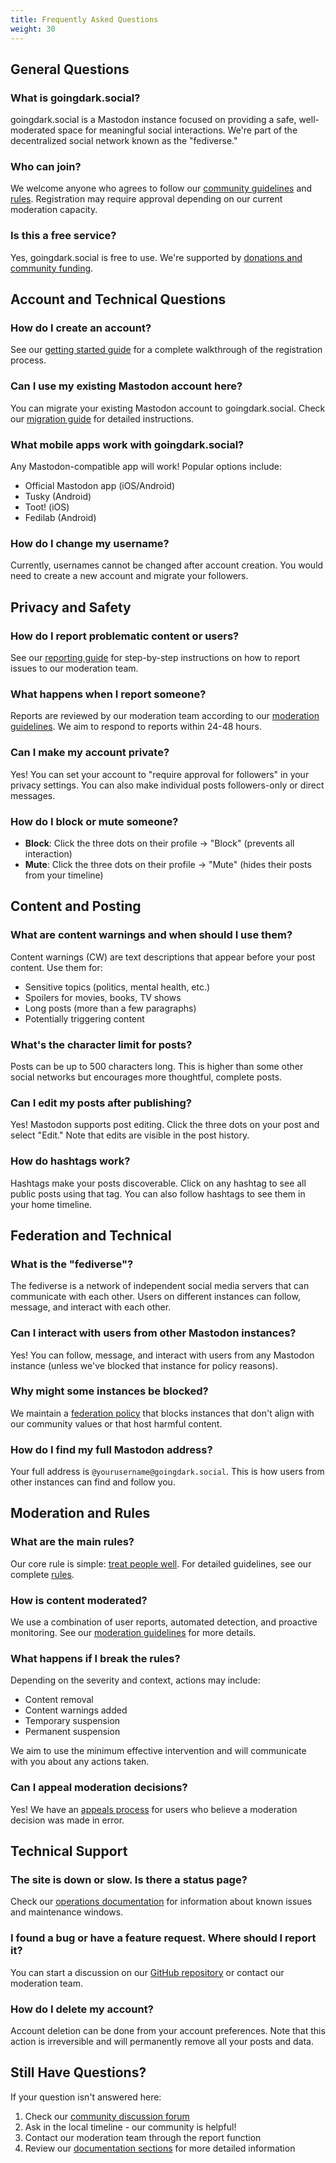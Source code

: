 ```yaml
---
title: Frequently Asked Questions
weight: 30
---
```


## General Questions

### What is goingdark.social?

goingdark.social is a Mastodon instance focused on providing a safe, well-moderated space for meaningful social interactions. We're part of the decentralized social network known as the "fediverse."

### Who can join?

We welcome anyone who agrees to follow our [community guidelines](../community/community-guidelines.md) and [rules](../policies/rules/). Registration may require approval depending on our current moderation capacity.

### Is this a free service?

Yes, goingdark.social is free to use. We're supported by [donations and community funding](../overview/funding.md).

## Account and Technical Questions

### How do I create an account?

See our [getting started guide](getting-started.md) for a complete walkthrough of the registration process.

### Can I use my existing Mastodon account here?

You can migrate your existing Mastodon account to goingdark.social. Check our [migration guide](migration.md) for detailed instructions.

### What mobile apps work with goingdark.social?

Any Mastodon-compatible app will work! Popular options include:

- Official Mastodon app (iOS/Android)
- Tusky (Android)
- Toot! (iOS)
- Fedilab (Android)

### How do I change my username?

Currently, usernames cannot be changed after account creation. You would need to create a new account and migrate your followers.

## Privacy and Safety

### How do I report problematic content or users?

See our [reporting guide](reporting.md) for step-by-step instructions on how to report issues to our moderation team.

### What happens when I report someone?

Reports are reviewed by our moderation team according to our [moderation guidelines](../policies/moderation-guidelines.md). We aim to respond to reports within 24-48 hours.

### Can I make my account private?

Yes! You can set your account to "require approval for followers" in your privacy settings. You can also make individual posts followers-only or direct messages.

### How do I block or mute someone?

- **Block**: Click the three dots on their profile → "Block" (prevents all interaction)
- **Mute**: Click the three dots on their profile → "Mute" (hides their posts from your timeline)

## Content and Posting

### What are content warnings and when should I use them?

Content warnings (CW) are text descriptions that appear before your post content. Use them for:

- Sensitive topics (politics, mental health, etc.)
- Spoilers for movies, books, TV shows
- Long posts (more than a few paragraphs)
- Potentially triggering content

### What's the character limit for posts?

Posts can be up to 500 characters long. This is higher than some other social networks but encourages more thoughtful, complete posts.

### Can I edit my posts after publishing?

Yes! Mastodon supports post editing. Click the three dots on your post and select "Edit." Note that edits are visible in the post history.

### How do hashtags work?

Hashtags make your posts discoverable. Click on any hashtag to see all public posts using that tag. You can also follow hashtags to see them in your home timeline.

## Federation and Technical

### What is the "fediverse"?

The fediverse is a network of independent social media servers that can communicate with each other. Users on different instances can follow, message, and interact with each other.

### Can I interact with users from other Mastodon instances?

Yes! You can follow, message, and interact with users from any Mastodon instance (unless we've blocked that instance for policy reasons).

### Why might some instances be blocked?

We maintain a [federation policy](../policies/federation-policy.md) that blocks instances that don't align with our community values or that host harmful content.

### How do I find my full Mastodon address?

Your full address is `@yourusername@goingdark.social`. This is how users from other instances can find and follow you.

## Moderation and Rules

### What are the main rules?

Our core rule is simple: [treat people well](../policies/rules/01_treat-people-well.md). For detailed guidelines, see our complete [rules](../policies/rules/).

### How is content moderated?

We use a combination of user reports, automated detection, and proactive monitoring. See our [moderation guidelines](../policies/moderation-guidelines.md) for more details.

### What happens if I break the rules?

Depending on the severity and context, actions may include:

- Content removal
- Content warnings added
- Temporary suspension
- Permanent suspension

We aim to use the minimum effective intervention and will communicate with you about any actions taken.

### Can I appeal moderation decisions?

Yes! We have an [appeals process](../legal/appeals.md) for users who believe a moderation decision was made in error.

## Technical Support

### The site is down or slow. Is there a status page?

Check our [operations documentation](../operations/) for information about known issues and maintenance windows.

### I found a bug or have a feature request. Where should I report it?

You can start a discussion on our [GitHub repository](https://github.com/goingdark-social/wiki/discussions) or contact our moderation team.

### How do I delete my account?

Account deletion can be done from your account preferences. Note that this action is irreversible and will permanently remove all your posts and data.

## Still Have Questions?

If your question isn't answered here:

1. Check our [community discussion forum](https://github.com/goingdark-social/wiki/discussions)
2. Ask in the local timeline - our community is helpful!
3. Contact our moderation team through the report function
4. Review our [documentation sections](../) for more detailed information